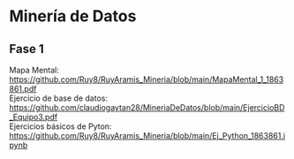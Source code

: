 # Minería de Datos

## Fase 1

Mapa Mental: https://github.com/Ruy8/RuyAramis_Mineria/blob/main/MapaMental_1_1863861.pdf      
Ejercicio de base de datos: https://github.com/claudiogaytan28/MineriaDeDatos/blob/main/EjercicioBD_Equipo3.pdf       
Ejercicios básicos de Pyton: https://github.com/Ruy8/RuyAramis_Mineria/blob/main/Ej_Python_1863861.ipynb
